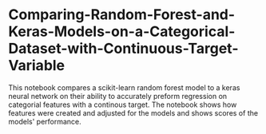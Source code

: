 # Comparing-Random-Forest-and-Keras-Models-on-a-Categorical-Dataset-with-Continuous-Target-Variable
This notebook compares a scikit-learn random forest model to a keras neural network on their ability to accurately preform regression on categorial features with a continous target. The notebook shows how features were created and adjusted for the models and shows scores of the models' performance.
